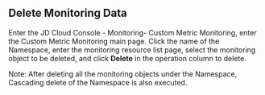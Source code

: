 ## Delete Monitoring Data
Enter the JD Cloud Console - Monitoring- Custom Metric Monitoring, enter the Custom Metric Monitoring main page. Click the name of the Namespace, enter the monitoring resource list page, select the monitoring object to be deleted, and click **Delete** in the operation column to delete.

Note: After deleting all the monitoring objects under the Namespace, Cascading delete of the Namespace is also executed.
